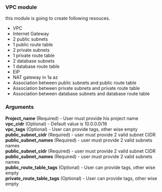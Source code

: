### VPC module

this module is going to create following resouces.
* VPC
* Internet Gateway
* 2 public subnets
* 1 public route table
* 2 private subnets
* 1 private route table
* 2 database subnets
* 1 database route table
* EIP
* NAT gateway in 1a az
* Association between public subnets and public route table
* Association between private subnets and private route table
* Association between database subnets and database route table

### Arguments

**Project_name** (Required) - User must provide his project name <br/>
**vpc_cidr** (Optional) - Default value is 10.0.0.0/16 <br/>
**vpc_tags** (Optional) - User can provide tags, other wise empty <br/>
**public_subnet_cidr** (Required) - user must provide 2 valid subnet CIDR <br/>
**public_subnet_names** (Required) - user must provide 2 valid subnets names <br/>
**public_subnet_cidr** (Required) - user must provide 2 valid subnet CIDR <br/>
**public_subnet_names** (Required) - user must provide 2 valid subnets names <br/>
**public_route_table_tags** (Optional) - User can provide tags, other wise empty <br/>
**private_route_table_tags** (Optional) - User can provide tags, other wise empty <br/>


